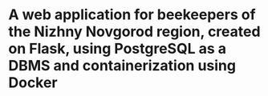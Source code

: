# A web application for beekeepers of the Nizhny Novgorod region, created on Flask, using PostgreSQL as a DBMS and containerization using Docker

